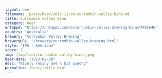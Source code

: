 ```yaml
---
layout: beer
filename: _posts/beer/2016-11-09-currumbin-valley-bine.md
title: Currumbin valley bine
category: beer
untappd: "https://untappd.com/b/currumbin-valley-brewing-bine/4489646"
country: "Australia"
brewery: "Currumbin Valley Brewing"
breweryURL: "/brewery/currumbin-valley-brewing.html"
style: "IPA - American"
score: 7
img: /img/list/currumbin-valley-bine.jpeg
beer-date: "2023-02-28"
desc: "Nicely resiny and a bit punchy"
permalink: /beer/:title.html
---
```

